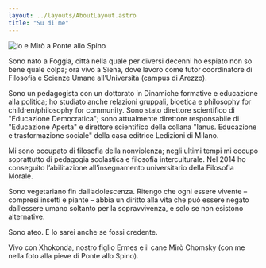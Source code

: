 ```yaml
---
layout: ../layouts/AboutLayout.astro
title: "Su di me"
---
```

![Io e Mirò a Ponte allo Spino](/images/ponte-allo-spino.jpg)

Sono nato a Foggia, città nella quale per diversi decenni ho espiato non so bene quale colpa; ora vivo a Siena, dove lavoro come tutor coordinatore di Filosofia e Scienze Umane all’Università (campus di Arezzo).

Sono un pedagogista con un dottorato in Dinamiche formative e educazione alla politica; ho studiato anche relazioni gruppali, bioetica e philosophy for children/philosophy for community. Sono stato direttore scientifico di "Educazione Democratica"; sono attualmente direttore responsabile di "Educazione Aperta" e direttore scientifico della collana "Ianus. Educazione e trasformazione sociale" della casa editrice Ledizioni di Milano.

Mi sono occupato di filosofia della nonviolenza; negli ultimi tempi mi occupo soprattutto di pedagogia scolastica e filosofia interculturale. Nel 2014 ho conseguito l’abilitazione all’insegnamento universitario della Filosofia Morale.

Sono vegetariano fin dall’adolescenza. Ritengo che ogni essere vivente – compresi insetti e piante – abbia un diritto alla vita che può essere negato dall’essere umano soltanto per la sopravvivenza, e solo se non esistono alternative.

Sono ateo. E lo sarei anche se fossi credente.

Vivo con Xhokonda, nostro figlio Ermes e il cane Mirò Chomsky (con me nella foto alla pieve di Ponte allo Spino).

 

